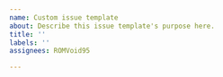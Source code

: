 ```yaml
---
name: Custom issue template
about: Describe this issue template's purpose here.
title: ''
labels: ''
assignees: ROMVoid95

---
```



